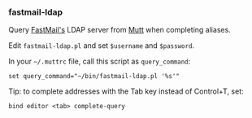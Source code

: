 ### fastmail-ldap

Query
[FastMail's](https://www.fastmail.com/)
LDAP server from
[Mutt](http://www.mutt.org/)
when completing aliases.

Edit `fastmail-ldap.pl` and set `$username` and `$password`.

In your `~/.muttrc` file, call this script as `query_command`:

	set query_command="~/bin/fastmail-ldap.pl '%s'"

Tip: to complete addresses with the Tab key instead of Control+T, set:

	bind editor <tab> complete-query
